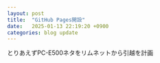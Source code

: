 ```yaml
---
layout: post
title:  "GitHub Pages開設"
date:   2025-01-13 22:19:20 +0900
categories: blog update
---
```

とりあえずPC-E500ネタをリムネットから引越を計画

